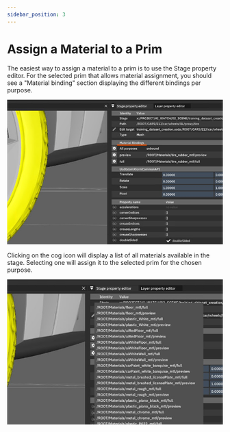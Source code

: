 ```yaml
---
sidebar_position: 3
---
```


# Assign a Material to a Prim

The easiest way to assign a material to a prim is to use the Stage property editor. For the selected prim that allows material assignment, you should see a "Material binding" section displaying the different bindings per purpose.

![Image showing the Material Bindings section](./img/Material_Bindings.jpg)

Clicking on the cog icon will display a list of all materials available in the stage. Selecting one will assign it to the selected prim for the chosen purpose.

![Image showing the Material Bindings selection list](./img/Material_Bindings_select.jpg)
